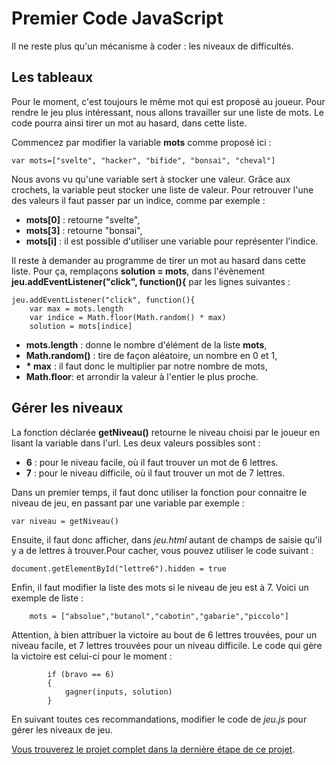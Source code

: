 # Premier Code JavaScript

Il ne reste plus qu'un mécanisme à coder : les niveaux de difficultés.

## Les tableaux
Pour le moment, c'est toujours le même mot qui est proposé au joueur. Pour rendre le jeu plus intéressant, nous allons travailler sur une liste de mots. Le code pourra ainsi tirer un mot au hasard, dans cette liste.

Commencez par modifier la variable __mots__ comme proposé ici :

    var mots=["svelte", "hacker", "bifide", "bonsai", "cheval"]
    
 Nous avons vu qu'une variable sert à stocker une valeur. Grâce aux crochets, la variable peut stocker une liste de valeur. Pour retrouver l'une des valeurs il faut passer par un indice, comme par exemple :
 * __mots[0]__ : retourne "svelte",
 * __mots[3]__ : retourne "bonsai",
 * __mots[i]__ : il est possible d'utiliser une variable pour représenter l'indice.
 
 Il reste à demander au programme de tirer un mot au hasard dans cette liste. Pour ça, remplaçons __solution = mots__, dans l'évènement __jeu.addEventListener("click", function(){__ par les lignes suivantes :

    jeu.addEventListener("click", function(){
        var max = mots.length
        var indice = Math.floor(Math.random() * max)
        solution = mots[indice]
* __mots.length__ : donne le nombre d'élément de la liste __mots__,
* __Math.random()__ : tire de façon aléatoire, un nombre en 0 et 1,
* __* max__ : il faut donc le multiplier par notre nombre de mots,
* __Math.floor__: et arrondir la valeur à l'entier le plus proche.

## Gérer les niveaux
La fonction déclarée __getNiveau()__ retourne le niveau choisi par le joueur en lisant la variable dans l'url. Les deux valeurs possibles sont :
* __6__ : pour le niveau facile, où il faut trouver un mot de 6 lettres.
* __7__ : pour le niveau difficile, où il faut trouver un mot de 7 lettres.

Dans un premier temps, il faut donc utiliser la fonction pour connaitre le niveau de jeu, en passant par une variable par exemple :

    var niveau = getNiveau()

Ensuite, il faut donc afficher, dans _jeu.html_ autant de champs de saisie qu'il y a de lettres à trouver.Pour cacher, vous pouvez utiliser le code suivant :

    document.getElementById("lettre6").hidden = true

Enfin, il faut modifier la liste des mots si le niveau de jeu est à 7. Voici un exemple de liste :

        mots = ["absolue","butanol","cabotin","gabarie","piccolo"]
        
Attention, à bien attribuer la victoire au bout de 6 lettres trouvées, pour un niveau facile, et 7 lettres trouvées pour un niveau difficile. Le code qui gère la victoire est celui-ci pour le moment :

            if (bravo == 6)
            {
                gagner(inputs, solution)
            }

En suivant toutes ces recommandations, modifier le code de _jeu.js_ pour gérer les niveaux de jeu.

[Vous trouverez le projet complet dans la dernière étape de ce projet](https://github.com/StephaneGRETA/jeux_du_mot_mystere/tree/end).

    

